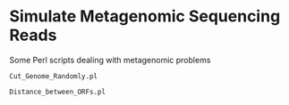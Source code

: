 Simulate Metagenomic Sequencing Reads
=========
Some Perl scripts dealing with metagenomic problems

    Cut_Genome_Randomly.pl

    Distance_between_ORFs.pl
